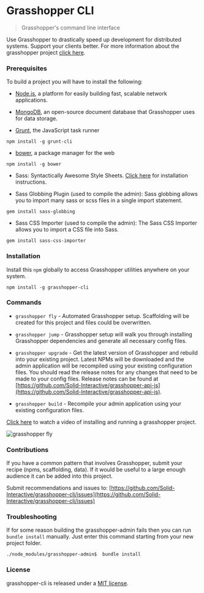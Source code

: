 # Grasshopper CLI


> Grasshopper's command line interface

Use Grasshopper to drastically speed up development for distributed systems. Support your clients better. For more information about the grasshopper project [click here](http://grasshopper.ws).

### Prerequisites


To build a project you will have to install the following:

* [Node.js](http://nodejs.org/download/), a platform for easily building fast, scalable network applications.

* [MongoDB](http://www.mongodb.org/), an open-source document database that Grasshopper uses for data storage.

* [Grunt](http://gruntjs.com/), the JavaScript task runner

```
npm install -g grunt-cli
```

* [bower](http://bower.io/), a package manager for the web

```
npm install -g bower
```

* Sass: Syntactically Awesome Style Sheets. [Click here](http://sass-lang.com/install) for installation instructions.

* Sass Globbing Plugin (used to compile the admin): Sass globbing allows you to import many sass or scss files in a single import statement.

```
gem install sass-globbing
```

* Sass CSS Importer (used to compile the admin): The Sass CSS Importer allows you to import a CSS file into Sass.

```
gem install sass-css-importer
```

### Installation

Install this `npm` globally to access Grasshopper utilities anywhere on your system.

    npm install -g grasshopper-cli

### Commands

* `grasshopper fly` - Automated Grasshopper setup. Scaffolding will be created for this project and files could be overwritten.

* `grasshopper jump` - Grasshopper setup will walk you through installing Grasshopper dependencies and generate all necessary config files.

* `grasshopper upgrade` - Get the latest version of Grasshopper and rebuild into your existing project. Latest NPMs will be downloaded and the admin application will be recompiled using your existing configuration files. You should read the release notes for any changes that need to be made to your config files. Release notes can be found at [https://github.com/Solid-Interactive/grasshopper-api-js](https://github.com/Solid-Interactive/grasshopper-api-js).

* `grasshopper build` - Recompile your admin application using your existing configuration files.

[Click here](https://s3.amazonaws.com/SolidInteractive/images/grasshopper/grasshopper-cli-fly.mp4) to watch a video of installing and running a grasshopper project.

![grasshopper fly](https://s3.amazonaws.com/SolidInteractive/images/grasshopper/grasshopper-cli-fly.png)

### Contributions

If you have a common pattern that involves Grasshopper, submit your recipe (npms, scaffolding, data). If it would be useful to a large enough audience it can be added into this project.

Submit recommendations and issues to: [https://github.com/Solid-Interactive/grasshopper-cli/issues](https://github.com/Solid-Interactive/grasshopper-cli/issues)

### Troubleshooting

If for some reason building the grasshopper-admin fails then you can run `bundle install` manually. Just enter this command starting from your new project folder.

`./node_modules/grasshopper-admin$  bundle install`

### License

grasshopper-cli is released under a [MIT license](https://github.com/Solid-Interactive/grasshopper-cli/blob/master/LICENSE).
